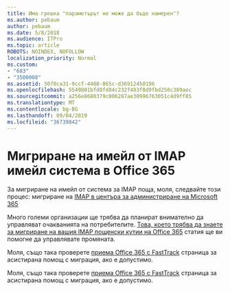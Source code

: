 ```yaml
---
title: Има грешка "параметърът не може да бъде намерен"?
ms.author: pebaum
author: pebaum
ms.date: 5/8/2018
ms.audience: ITPro
ms.topic: article
ROBOTS: NOINDEX, NOFOLLOW
localization_priority: Normal
ms.custom:
- "683"
- "3500008"
ms.assetid: 5070ca31-9ccf-4408-865c-d36912450196
ms.openlocfilehash: 5549801bfd0fd84c232f483f8d9fbd250c389aec
ms.sourcegitcommit: a256e8680379c006287ae30996763051c4d9ff85
ms.translationtype: MT
ms.contentlocale: bg-BG
ms.lasthandoff: 09/04/2019
ms.locfileid: "36739842"
---
```

# <a name="migrating-email-from-imap-email-system-to-office-365"></a>Мигриране на имейл от IMAP имейл система в Office 365

За мигриране на имейл от система за IMAP поща, моля, следвайте този процес: мигриране на [IMAP в центъра за администриране на Microsoft 365](https://docs.microsoft.com/Exchange/mailbox-migration/migrating-imap-mailboxes/imap-migration-in-the-admin-center)
  
Много големи организации ще трябва да планират внимателно да управляват очакванията на потребителите. [Това, което трябва да знаете за мигриране на вашия IMAP пощенски кутии на Office 365](https://docs.microsoft.com/Exchange/mailbox-migration/migrating-imap-mailboxes/migrating-imap-mailboxes) статия ще ви помогне да управлявате промяната.

Моля, също така проверете [приема Office 365 с FastTrack](https://www.microsoft.com/fasttrack/microsoft-365/office-365) страница за асистирана помощ с миграция, ако е допустимо.
  

Моля, също така проверете [приема Office 365 с FastTrack](https://www.microsoft.com/fasttrack/microsoft-365/office-365) страница за асистирана помощ с миграция, ако е допустимо.
  